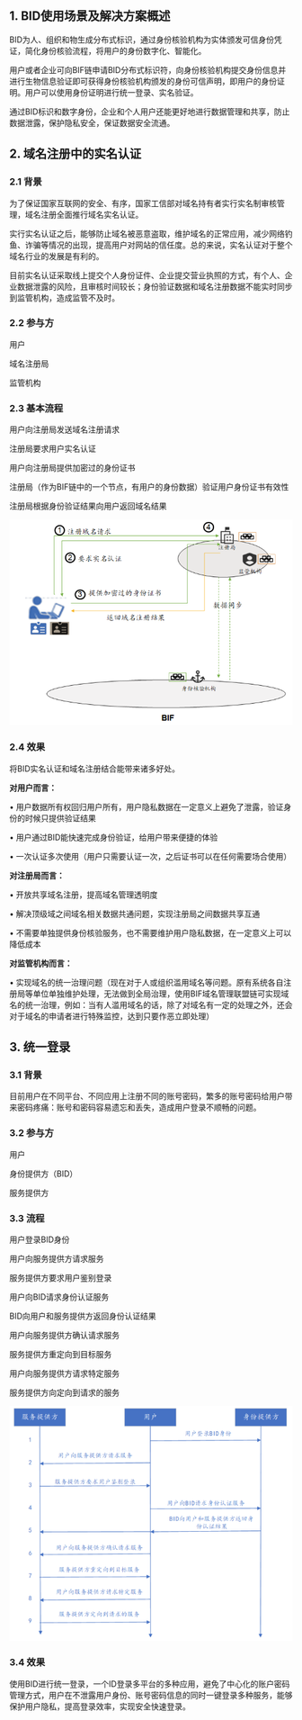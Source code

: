 ## 1. BID使用场景及解决方案概述

BID为人、组织和物生成分布式标识，通过身份核验机构为实体颁发可信身份凭证，简化身份核验流程，将用户的身份数字化、智能化。

用户或者企业可向BIF链申请BID分布式标识符，向身份核验机构提交身份信息并进行生物信息验证即可获得身份核验机构颁发的身份可信声明，即用户的身份证明。用户可以使用身份证明进行统一登录、实名验证。

通过BID标识和数字身份，企业和个人用户还能更好地进行数据管理和共享，防止数据泄露，保护隐私安全，保证数据安全流通。

## 2. 域名注册中的实名认证

### 2.1 背景

为了保证国家互联网的安全、有序，国家工信部对域名持有者实行实名制审核管理，域名注册全面推行域名实名认证。

实行实名认证之后，能够防止域名被恶意盗取，维护域名的正常应用，减少网络钓鱼、诈骗等情况的出现，提高用户对网站的信任度。总的来说，实名认证对于整个域名行业的发展是有利的。

目前实名认证采取线上提交个人身份证件、企业提交营业执照的方式，有个人、企业数据泄露的风险，且审核时间较长；身份验证数据和域名注册数据不能实时同步到监管机构，造成监管不及时。

### 2.2 参与方

用户

域名注册局

监管机构

### 2.3 基本流程

用户向注册局发送域名注册请求

注册局要求用户实名认证

用户向注册局提供加密过的身份证书

注册局（作为BIF链中的一个节点，有用户的身份数据）验证用户身份证书有效性

注册局根据身份验证结果向用户返回域名结果

![1577066828803](../image/1577066828803.png)

### 2.4 效果

将BID实名认证和域名注册结合能带来诸多好处。

**对用户而言：**

• 用户数据所有权回归用户所有，用户隐私数据在一定意义上避免了泄露，验证身份的时候只提供验证结果 

• 用户通过BID能快速完成身份验证，给用户带来便捷的体验

• 一次认证多次使用（用户只需要认证一次，之后证书可以在任何需要场合使用）

**对注册局而言：**

• 开放共享域名注册，提高域名管理透明度 

• 解决顶级域之间域名相关数据共通问题，实现注册局之间数据共享互通 

• 不需要单独提供身份核验服务，也不需要维护用户隐私数据，在一定意义上可以降低成本 

**对监管机构而言：**

• 实现域名的统一治理问题（现在对于人或组织滥用域名等问题。原有系统各自注册局等单位单独维护处理，无法做到全局治理，使用BIF域名管理联盟链可实现域名的统一治理，例如：当有人滥用域名的话，除了对域名有一定的处理之外，还会对于域名的申请者进行特殊监控，达到只要作恶立即处理）



## 3. 统一登录

### 3.1 背景

目前用户在不同平台、不同应用上注册不同的账号密码，繁多的账号密码给用户带来密码疼痛：账号和密码容易遗忘和丢失，造成用户登录不顺畅的问题。

### 3.2 参与方

用户

身份提供方（BID）

服务提供方

### 3.3 流程

用户登录BID身份

用户向服务提供方请求服务

服务提供方要求用户鉴别登录

用户向BID请求身份认证服务

BID向用户和服务提供方返回身份认证结果

用户向服务提供方确认请求服务

服务提供方重定向到目标服务

用户向服务提供方请求特定服务

服务提供方向定向到请求的服务

![1577066881793](../image/1577066881793.png)

### 3.4 效果

使用BID进行统一登录，一个ID登录多平台的多种应用，避免了中心化的账户密码管理方式，用户在不泄露用户身份、账号密码信息的同时一键登录多种服务，能够保护用户隐私，提高登录效率，实现安全快速登录。
